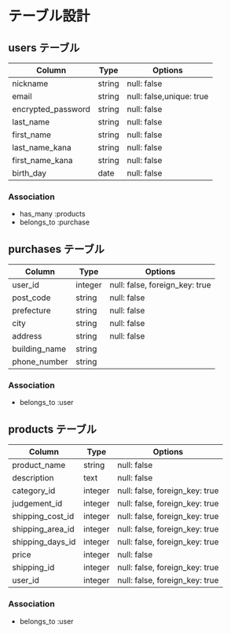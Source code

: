 # テーブル設計

## users テーブル

| Column             | Type   | Options                  |
| ------------------ | ------ | ------------------------ |
| nickname           | string | null: false              |
| email              | string | null: false,unique: true |
| encrypted_password | string | null: false              |
| last_name          | string | null: false              |
| first_name         | string | null: false              |
| last_name_kana     | string | null: false              |
| first_name_kana    | string | null: false              |
| birth_day          | date   | null: false              |

### Association

- has_many   :products
- belongs_to :purchase

## purchases テーブル

|   Column       |  Type   |   Options                      |
| -------------- | ------- | ------------------------------ |
| user_id        | integer | null: false, foreign_key: true |
| post_code      | string  | null: false                    |
| prefecture     | string  | null: false                    |
| city           | string  | null: false                    |
| address        | string  | null: false                    |
| building_name  | string  |                                |
| phone_number   | string  |                                |

### Association

- belongs_to :user

## products テーブル

|  Column          |  Type   |  Options                       |
| ---------------- | ------- | ------------------------------ |
| product_name     | string  | null: false                    |
| description      | text    | null: false                    |
| category_id      | integer | null: false, foreign_key: true |
| judgement_id     | integer | null: false, foreign_key: true |
| shipping_cost_id | integer | null: false, foreign_key: true |
| shipping_area_id | integer | null: false, foreign_key: true |
| shipping_days_id | integer | null: false, foreign_key: true |
| price            | integer | null: false                    |
| shipping_id      | integer | null: false, foreign_key: true |
| user_id          | integer | null: false, foreign_key: true |

### Association

- belongs_to :user